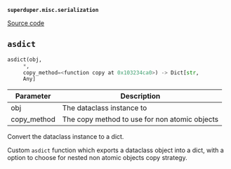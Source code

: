 **`superduper.misc.serialization`** 

[Source code](https://github.com/superduper-io/superduper/blob/main/superduper/misc/serialization.py)

## `asdict` 

```python
asdict(obj,
     *,
     copy_method=<function copy at 0x103234ca0>) -> Dict[str,
     Any]
```
| Parameter | Description |
|-----------|-------------|
| obj | The dataclass instance to |
| copy_method | The copy method to use for non atomic objects |

Convert the dataclass instance to a dict.

Custom ``asdict`` function which exports a dataclass object into a dict,
with a option to choose for nested non atomic objects copy strategy.

